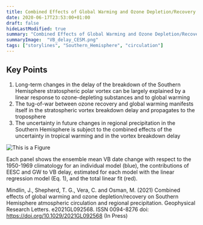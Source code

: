 ```yaml
---
title: Combined Effects of Global Warming and Ozone Depletion/Recovery on Southern Hemisphere Atmospheric Circulation and Regional Precipitation
date: 2020-06-17T23:53:00+01:00
draft: false
hideLastModified: true
summary: "Combined Effects of Global Warming and Ozone Depletion/Recovery"
summaryImage:  "VB_delay_CESM.png"
tags: ["storylines", "Southern_Hemisphere", "circulation"]
---
```


## Key Points

1. Long-term changes in the delay of the breakdown of the Southern Hemisphere stratospheric polar vortex can be largely explained by a linear response to ozone-depleting substances and to global warming
2.  The tug-of-war between ozone recovery and global warming manifests itself in the stratospheric vortex breakdown delay and propagates to the troposphere 
3.  The uncertainty in future changes in regional precipitation in the Southern Hemisphere is subject to the combined effects of the uncertainty in tropical warming and in the vortex breakdown delay

![This is a Figure](/topic_2/subtopic_4/example_2_subtopic_6/Figure1.png "Figure 1")

Each panel shows the ensemble mean VB date change with respect to the 1950-1969 climatology for an individual model (blue), the contributions of EESC and GW to VB delay,  estimated for each model with the linear regression model (Eq. 1), and the total linear fit (red). 


Mindlin, J., Shepherd, T. G., Vera, C. and Osman, M. (2021) Combined effects of global warming and ozone depletion/recovery on Southern Hemisphere atmospheric circulation and regional precipitation. Geophysical Research Letters. e2021GL092568. ISSN 0094-8276 doi: https://doi.org/10.1029/2021GL092568 (In Press) 